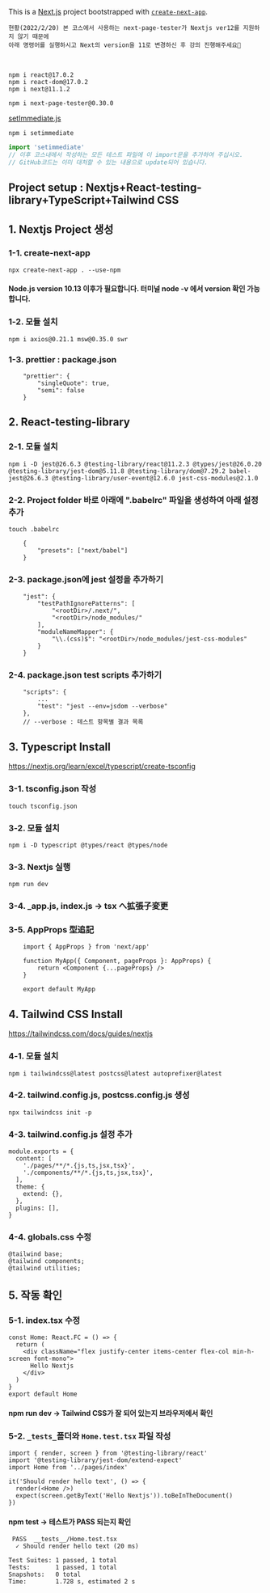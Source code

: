 This is a [Next.js](https://nextjs.org/) project bootstrapped with [`create-next-app`](https://github.com/vercel/next.js/tree/canary/packages/create-next-app).

    현황(2022/2/20) 본 코스에서 사용하는 next-page-tester가 Nextjs ver12를 지원하지 않기 때문에
    아래 명령어를 실행하시고 Next의 version을 11로 변경하신 후 강의 진행해주세요🙇

<br />

    npm i react@17.0.2
    npm i react-dom@17.0.2
    npm i next@11.1.2

    npm i next-page-tester@0.30.0

[setImmediate.js](https://github.com/yuzujs/setImmediate)

`npm i setimmediate`

```js
import 'setimmediate'
// 이후 코스내에서 작성하는 모든 테스트 파일에 이 import문을 추가하여 주십시오.
// GitHub코드는 이미 대처할 수 있는 내용으로 update되어 있습니다.
```

## Project setup : Nextjs+React-testing-library+TypeScript+Tailwind CSS

## 1. Nextjs Project 생성

### 1-1. create-next-app

    npx create-next-app . --use-npm

#### Node.js version 10.13 이후가 필요합니다. 터미널 node -v 에서 version 확인 가능합니다.

### 1-2. 모듈 설치

    npm i axios@0.21.1 msw@0.35.0 swr

### 1-3. prettier : package.json

```
    "prettier": {
        "singleQuote": true,
        "semi": false
    }
```

## 2. React-testing-library

### 2-1. 모듈 설치

    npm i -D jest@26.6.3 @testing-library/react@11.2.3 @types/jest@26.0.20 @testing-library/jest-dom@5.11.8 @testing-library/dom@7.29.2 babel-jest@26.6.3 @testing-library/user-event@12.6.0 jest-css-modules@2.1.0

### 2-2. Project folder 바로 아래에 ".babelrc" 파일을 생성하여 아래 설정 추가

    touch .babelrc

```
    {
        "presets": ["next/babel"]
    }
```

### 2-3. package.json에 jest 설정을 추가하기

```
    "jest": {
        "testPathIgnorePatterns": [
            "<rootDir>/.next/",
            "<rootDir>/node_modules/"
        ],
        "moduleNameMapper": {
            "\\.(css)$": "<rootDir>/node_modules/jest-css-modules"
        }
    }
```

### 2-4. package.json test scripts 추가하기

```
    "scripts": {
        ...
        "test": "jest --env=jsdom --verbose"
    },
    // --verbose : 테스트 항목별 결과 목록
```

## 3. Typescript Install

https://nextjs.org/learn/excel/typescript/create-tsconfig

### 3-1. tsconfig.json 작성

    touch tsconfig.json

### 3-2. 모듈 설치

    npm i -D typescript @types/react @types/node

### 3-3. Nextjs 실행

    npm run dev

### 3-4. \_app.js, index.js -> tsx へ拡張子変更

### 3-5. AppProps 型追記

```
    import { AppProps } from 'next/app'

    function MyApp({ Component, pageProps }: AppProps) {
        return <Component {...pageProps} />
    }

    export default MyApp
```

## 4. Tailwind CSS Install

https://tailwindcss.com/docs/guides/nextjs

### 4-1. 모듈 설치

    npm i tailwindcss@latest postcss@latest autoprefixer@latest

### 4-2. tailwind.config.js, postcss.config.js 생성

    npx tailwindcss init -p

### 4-3. tailwind.config.js 설정 추가

```
module.exports = {
  content: [
    './pages/**/*.{js,ts,jsx,tsx}',
    './components/**/*.{js,ts,jsx,tsx}',
  ],
  theme: {
    extend: {},
  },
  plugins: [],
}

```

### 4-4. globals.css 수정

```
@tailwind base;
@tailwind components;
@tailwind utilities;
```

## 5. 작동 확인

### 5-1. index.tsx 수정

```
const Home: React.FC = () => {
  return (
    <div className="flex justify-center items-center flex-col min-h-screen font-mono">
      Hello Nextjs
    </div>
  )
}
export default Home
```

#### npm run dev -> Tailwind CSS가 잘 되어 있는지 브라우저에서 확인

### 5-2. `_tests_`폴더와 `Home.test.tsx` 파일 작성

```
import { render, screen } from '@testing-library/react'
import '@testing-library/jest-dom/extend-expect'
import Home from '../pages/index'

it('Should render hello text', () => {
  render(<Home />)
  expect(screen.getByText('Hello Nextjs')).toBeInTheDocument()
})
```

#### npm test -> 테스트가 PASS 되는지 확인

```
 PASS  __tests__/Home.test.tsx
  ✓ Should render hello text (20 ms)

Test Suites: 1 passed, 1 total
Tests:       1 passed, 1 total
Snapshots:   0 total
Time:        1.728 s, estimated 2 s
```
